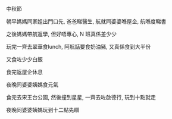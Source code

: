 中秋節

朝早媽媽同家姐出門口先, 爸爸睇醫生, 航就同婆婆喺屋企, 航喺度睇書

之後媽媽帶航返學, 但好唔專心, N 班真係差少少

玩完一齊去翠華食lunch, 阿航話要食奶油豬, 又真係食到大半份

又食咗少少白飯

食完返屋企休息

夜晚同婆婆姨媽食元氣

食完去宋王台公園, 然後撞到星星, 一齊去咗啟德行, 玩到十點就走

夜晚同婆婆姨媽玩到十二點先瞓
